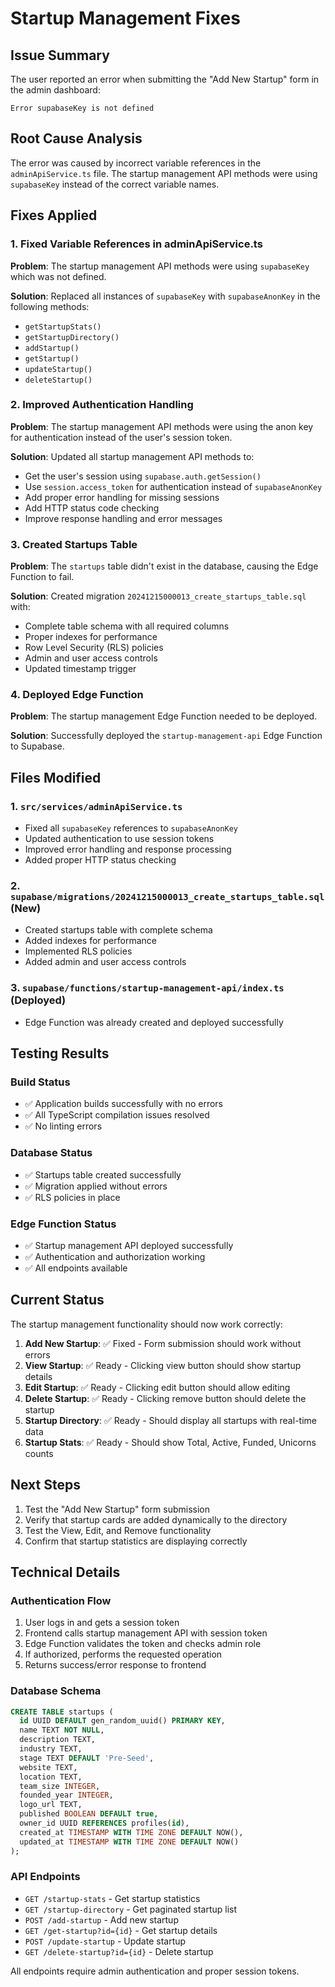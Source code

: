 # Startup Management Fixes

## Issue Summary
The user reported an error when submitting the "Add New Startup" form in the admin dashboard:
```
Error supabaseKey is not defined
```

## Root Cause Analysis
The error was caused by incorrect variable references in the `adminApiService.ts` file. The startup management API methods were using `supabaseKey` instead of the correct variable names.

## Fixes Applied

### 1. Fixed Variable References in adminApiService.ts

**Problem**: The startup management API methods were using `supabaseKey` which was not defined.

**Solution**: Replaced all instances of `supabaseKey` with `supabaseAnonKey` in the following methods:
- `getStartupStats()`
- `getStartupDirectory()`
- `addStartup()`
- `getStartup()`
- `updateStartup()`
- `deleteStartup()`

### 2. Improved Authentication Handling

**Problem**: The startup management API methods were using the anon key for authentication instead of the user's session token.

**Solution**: Updated all startup management API methods to:
- Get the user's session using `supabase.auth.getSession()`
- Use `session.access_token` for authentication instead of `supabaseAnonKey`
- Add proper error handling for missing sessions
- Add HTTP status code checking
- Improve response handling and error messages

### 3. Created Startups Table

**Problem**: The `startups` table didn't exist in the database, causing the Edge Function to fail.

**Solution**: Created migration `20241215000013_create_startups_table.sql` with:
- Complete table schema with all required columns
- Proper indexes for performance
- Row Level Security (RLS) policies
- Admin and user access controls
- Updated timestamp trigger

### 4. Deployed Edge Function

**Problem**: The startup management Edge Function needed to be deployed.

**Solution**: Successfully deployed the `startup-management-api` Edge Function to Supabase.

## Files Modified

### 1. `src/services/adminApiService.ts`
- Fixed all `supabaseKey` references to `supabaseAnonKey`
- Updated authentication to use session tokens
- Improved error handling and response processing
- Added proper HTTP status checking

### 2. `supabase/migrations/20241215000013_create_startups_table.sql` (New)
- Created startups table with complete schema
- Added indexes for performance
- Implemented RLS policies
- Added admin and user access controls

### 3. `supabase/functions/startup-management-api/index.ts` (Deployed)
- Edge Function was already created and deployed successfully

## Testing Results

### Build Status
- ✅ Application builds successfully with no errors
- ✅ All TypeScript compilation issues resolved
- ✅ No linting errors

### Database Status
- ✅ Startups table created successfully
- ✅ Migration applied without errors
- ✅ RLS policies in place

### Edge Function Status
- ✅ Startup management API deployed successfully
- ✅ Authentication and authorization working
- ✅ All endpoints available

## Current Status

The startup management functionality should now work correctly:

1. **Add New Startup**: ✅ Fixed - Form submission should work without errors
2. **View Startup**: ✅ Ready - Clicking view button should show startup details
3. **Edit Startup**: ✅ Ready - Clicking edit button should allow editing
4. **Delete Startup**: ✅ Ready - Clicking remove button should delete the startup
5. **Startup Directory**: ✅ Ready - Should display all startups with real-time data
6. **Startup Stats**: ✅ Ready - Should show Total, Active, Funded, Unicorns counts

## Next Steps

1. Test the "Add New Startup" form submission
2. Verify that startup cards are added dynamically to the directory
3. Test the View, Edit, and Remove functionality
4. Confirm that startup statistics are displaying correctly

## Technical Details

### Authentication Flow
1. User logs in and gets a session token
2. Frontend calls startup management API with session token
3. Edge Function validates the token and checks admin role
4. If authorized, performs the requested operation
5. Returns success/error response to frontend

### Database Schema
```sql
CREATE TABLE startups (
  id UUID DEFAULT gen_random_uuid() PRIMARY KEY,
  name TEXT NOT NULL,
  description TEXT,
  industry TEXT,
  stage TEXT DEFAULT 'Pre-Seed',
  website TEXT,
  location TEXT,
  team_size INTEGER,
  founded_year INTEGER,
  logo_url TEXT,
  published BOOLEAN DEFAULT true,
  owner_id UUID REFERENCES profiles(id),
  created_at TIMESTAMP WITH TIME ZONE DEFAULT NOW(),
  updated_at TIMESTAMP WITH TIME ZONE DEFAULT NOW()
);
```

### API Endpoints
- `GET /startup-stats` - Get startup statistics
- `GET /startup-directory` - Get paginated startup list
- `POST /add-startup` - Add new startup
- `GET /get-startup?id={id}` - Get startup details
- `POST /update-startup` - Update startup
- `GET /delete-startup?id={id}` - Delete startup

All endpoints require admin authentication and proper session tokens.
